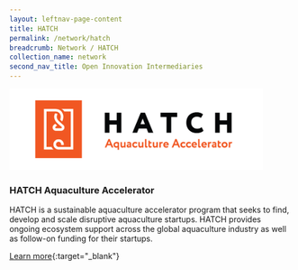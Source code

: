 ```yaml
---
layout: leftnav-page-content
title: HATCH
permalink: /network/hatch
breadcrumb: Network / HATCH
collection_name: network
second_nav_title: Open Innovation Intermediaries
---
```

<img src="/images/partners/HATCH Aquaculture Accelerator Logo.png" alt="1" style="width:450px;height:144px">

<h3>HATCH Aquaculture Accelerator</h3>

HATCH is a sustainable aquaculture accelerator program that seeks to find, develop and scale disruptive aquaculture startups. HATCH provides ongoing ecosystem support across the global aquaculture industry as well as follow-on funding for their startups.

[Learn more](http://www.hatch.blue/){:target="_blank"}
